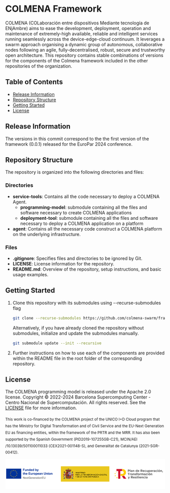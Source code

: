 # COLMENA Framework

COLMENA (COLaboración entre dispositivos Mediante tecnología de ENjAmbre) aims to ease the development, deployment, operation and maintenance of extremely-high available, reliable and intelligent services running seamlessly across the device-edge-cloud continuum. It leverages a swarm approach organising a dynamic group of autonomous, collaborative nodes following an agile, fully-decentralised, robust, secure and trustworthy open architecture. This repository contains stable combinations of versions for the components of the Colmena framework included in the other repositories of the organization.

## Table of Contents
- [Release Information](#release-information)
- [Repository Structure](#repository-structure)
- [Getting Started](#getting-started)
- [License](#license)



## Release Information
The versions in this commit correspond to the the first version of the framework (0.0.1) released for the EuroPar 2024 conference.

## Repository Structure
The repository is organized into the following directories and files:

### Directories
- **service-tools**: Contains all the code necessary to deploy a COLMENA Agent.
    - **programming-model**: submodule containing all the files and software necessary to create COLMENA applications 
    - **deployment-tool**: submodule containing all the files and software necessary to deploy a COLMENA application on a platform
- **agent**: Contains all the necessary code construct a COLMENA platform on the underlying infrastructure.

### Files
- **.gitignore**: Specifies files and directories to be ignored by Git.
- **LICENSE**: License information for the repository.
- **README.md**: Overview of the repository, setup instructions, and basic usage examples.



## Getting Started
1. Clone this repository with its submodules using --recurse-submodules flag 
    ```bash
    git clone --recurse-submodules https://github.com/colmena-swarm/framework.git
    ```
    Alternatively, if you have already cloned the repository without submodules, initialize and update the submodules manually.
    ```bash
    git submodule update --init --recursive
    ```

2. Further instructions on how to use each of the components are provided within the README file in the root folder of the corresponding repository.

## License
The COLMENA programming model is released under the Apache 2.0 license.
Copyright © 2022-2024 Barcelona Supercomputing Center - Centro Nacional de Supercomputación. All rights reserved.
See the [LICENSE](LICENSE) file for more information.


<sub>
	This work is co-financed by the COLMENA project of the UNICO I+D Cloud program that has the Ministry for Digital Transformation and of Civil Service and the EU-Next Generation EU as financing entities, within the framework of the PRTR and the MRR. It has also been supported by the Spanish Government (PID2019-107255GB-C21), MCIN/AEI /10.13039/501100011033 (CEX2021-001148-S), and Generalitat de Catalunya (2021-SGR-00412).
</sub>
<p align="center">
	<img src="https://github.com/colmena-swarm/.github/blob/assets/images/funding_logos/Logos_entidades_OK.png?raw=true" width="600">
</p>

